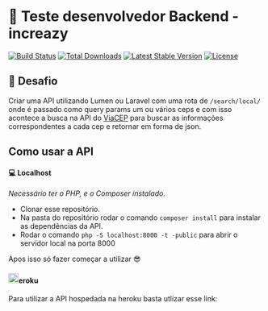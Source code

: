 # :rocket: Teste desenvolvedor Backend - increazy

[![Build Status](https://travis-ci.org/laravel/lumen-framework.svg)](https://travis-ci.org/laravel/lumen-framework)
[![Total Downloads](https://img.shields.io/packagist/dt/laravel/framework)](https://packagist.org/packages/laravel/lumen-framework)
[![Latest Stable Version](https://img.shields.io/packagist/v/laravel/framework)](https://packagist.org/packages/laravel/lumen-framework)
[![License](https://img.shields.io/packagist/l/laravel/framework)](https://packagist.org/packages/laravel/lumen-framework)

## 🤔 Desafio
Criar uma API utilizando Lumen ou Laravel com uma rota de `/search/local/` onde é passado como query params um ou vários ceps e com isso acontece a busca na API do [ViaCEP](https://viacep.com.br/) para buscar as informações correspondentes a cada cep e retornar em forma de json.

## Como usar a API

#### :computer:  Localhost
*Necessário ter o PHP, e o Composer instalado.*
- Clonar esse repositório.
- Na pasta do repositório rodar o comando `composer install` para instalar as dependências da API.
- Rodar o comando `php -S localhost:8000 -t -public` para abrir o servidor local na porta 8000

Apos isso só fazer começar a utilizar :sunglasses:


#### <img src="https://www.herokucdn.com/favicons/favicon.ico" width="20">eroku

Para utilizar a API hospedada na heroku basta utlizar esse link:

